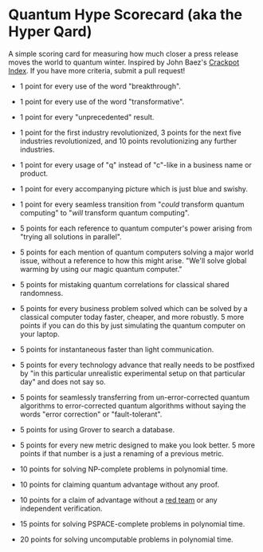 # Quantum Hype Scorecard (aka the Hyper Qard)

A simple scoring card for measuring how much closer a press release moves the world to quantum winter.
Inspired by John Baez's [Crackpot Index](https://math.ucr.edu/home/baez/crackpot.html).
If you have more criteria, submit a pull request!


* 1 point for every use of the word "breakthrough".

* 1 point for every use of the word "transformative".

* 1 point for every "unprecedented" result.

* 1 point for the first industry revolutionized, 3 points for the next five industries revolutionized, and 10 points revolutionizing any further industries. 

* 1 point for every usage of "q" instead of "c"-like in a business name or product.

* 1 point for every accompanying picture which is just blue and swishy.

* 1 point for every seamless transition from "*could* transform quantum computing" to
"*will* transform quantum computing".

* 5 points for each reference to quantum computer's power arising from  "trying all solutions in parallel".

* 5 points for each mention of quantum computers solving a major world issue, without a reference to how this might arise.  "We'll solve global warming by using our magic quantum computer."

* 5 points for mistaking quantum correlations for classical shared randomness.

* 5 points for every business problem solved which can be solved by a classical computer today faster, cheaper, and more robustly.  5 more points if you can do this by just simulating the quantum computer on your laptop.

* 5 points for instantaneous faster than light communication.

* 5 points for every technology advance that really needs to be postfixed by "in this
particular unrealistic experimental setup on that particular day" and does not say so.

* 5 points for seamlessly transferring from un-error-corrected quantum algorithms to
error-corrected quantum algorithms without saying the words "error correction" or
"fault-tolerant".

* 5 points for using Grover to search a database.

* 5 points for every new metric designed to make you look better. 5 more points if that number is a just a renaming of a previous metric.

* 10 points for solving NP-complete problems in polynomial time.

* 10 points for claiming quantum advantage without any proof.

* 10 points for a claim of advantage without a [red team](https://en.wikipedia.org/wiki/Red_team) or any independent verification. 

* 15 points for solving PSPACE-complete problems in polynomial time.

* 20 points for solving uncomputable problems in polynomial time.
